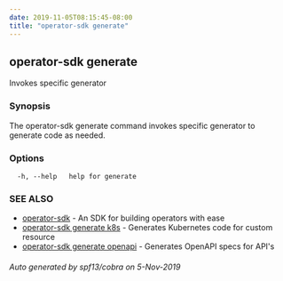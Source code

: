 ```yaml
---
date: 2019-11-05T08:15:45-08:00
title: "operator-sdk generate"
---
```

## operator-sdk generate

Invokes specific generator

### Synopsis

The operator-sdk generate command invokes specific generator to generate code as needed.

### Options

```
  -h, --help   help for generate
```

### SEE ALSO

* [operator-sdk](operator-sdk)	 - An SDK for building operators with ease
* [operator-sdk generate k8s](operator-sdk_generate_k8s)	 - Generates Kubernetes code for custom resource
* [operator-sdk generate openapi](operator-sdk_generate_openapi)	 - Generates OpenAPI specs for API's

###### Auto generated by spf13/cobra on 5-Nov-2019
